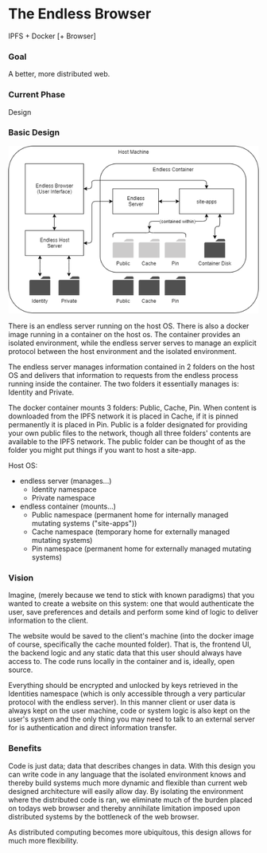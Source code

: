 # The Endless Browser

IPFS + Docker [+ Browser]

### Goal

A better, more distributed web.

### Current Phase

Design

### Basic Design

![Highest Level Diagram](/assets/images/basic_design.png)

There is an endless server running on the host OS. There is also a docker image running in a container on the host os. The container provides an isolated environment, while the endless server serves to manage an explicit protocol between the host environment and the isolated environment.

The endless server manages information contained in 2 folders on the host OS and delivers that information to requests from the endless process running inside the container. The two folders it essentially manages is: Identity and Private.

The docker container mounts 3 folders: Public, Cache, Pin. When content is downloaded from the IPFS network it is placed in Cache, if it is pinned permanently it is placed in Pin. Public is a folder designated for providing your own public files to the network, though all three folders' contents are available to the IPFS network. The public folder can be thought of as the folder you might put things if you want to host a site-app.

Host OS:
 - endless server (manages...)
   - Identity namespace
   - Private namespace
 - endless container (mounts...)
   - Public namespace (permanent home for internally managed mutating systems ("site-apps"))
   - Cache namespace (temporary home for externally managed mutating systems)
   - Pin namespace (permanent home for externally managed mutating systems)

### Vision

Imagine, (merely because we tend to stick with known paradigms) that you wanted to create a website on this system: one that would authenticate the user, save preferences and details and perform some kind of logic to deliver information to the client.

The website would be saved to the client's machine (into the docker image of course, specifically the cache mounted folder). That is, the frontend UI, the backend logic and any static data that this user should always have access to. The code runs locally in the container and is, ideally, open source.

Everything should be encrypted and unlocked by keys retrieved in the Identities namespace (which is only accessible through a very particular protocol with the endless server). In this manner client or user data is always kept on the user machine, code or system logic is also kept on the user's system and the only thing you may need to talk to an external server for is authentication and direct information transfer.

### Benefits

Code is just data; data that describes changes in data. With this design you can write code in any language that the isolated environment knows and thereby build systems much more dynamic and flexible than current web designed architecture will easily allow day. By isolating the environment where the distributed code is ran, we eliminate much of the burden placed on todays web browser and thereby annihilate limitation imposed upon distributed systems by the bottleneck of the web browser.

As distributed computing becomes more ubiquitous, this design allows for much more flexibility.
